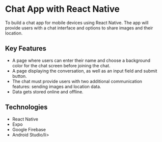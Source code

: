 <h1>Chat App with React Native</h1>
To build a chat app for mobile devices using React Native. The app will provide users with a chat interface and options to share images and their location.

<h2>Key Features</h2>
<ul>
  <li>A page where users can enter their name and choose a background color for the chat screen before joining the chat.</li>
  <li>A page displaying the conversation, as well as an input field and submit button.</li>
  <li>The chat must provide users with two additional communication features: sending images and location data.</li>
  <li>Data gets stored online and offline.</li>
</ul>

<h2>Technologies</h2>
<ul>
  <li>React Native</li>
  <li>Expo</li>
  <li>Google Firebase</li>
  <li>Android Studio/li>
</ul>
